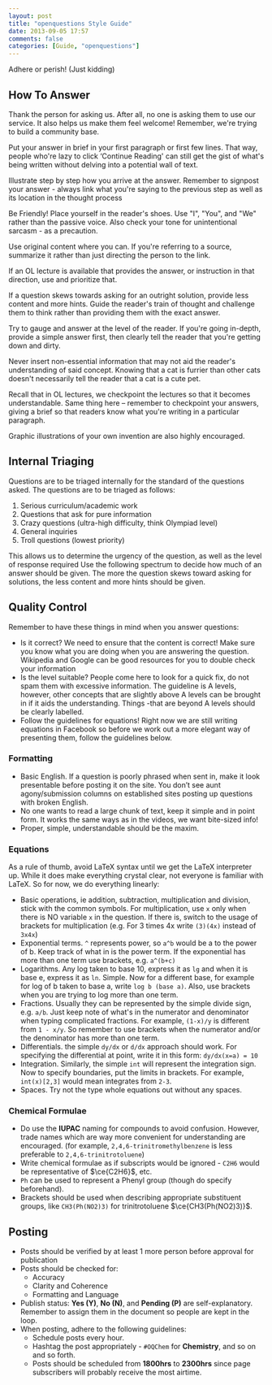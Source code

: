 ```yaml
---
layout: post
title: "openquestions Style Guide"
date: 2013-09-05 17:57
comments: false
categories: [Guide, "openquestions"]
---
```


Adhere or perish! (Just kidding)

## How To Answer
Thank the person for asking us. After all, no one is asking them to use our service. It also helps us make them feel welcome! Remember, we're trying to build a community base.

Put your answer in brief in your first paragraph or first few lines. That way, people who're lazy to click ‘Continue Reading' can still get the gist of what's being written without delving into a potential wall of text.

Illustrate step by step how you arrive at the answer. Remember to signpost your answer - always link what you're saying to the previous step as well as its location in the thought process

Be Friendly! Place yourself in the reader's shoes. Use "I", "You", and "We" rather than the passive voice. Also check your tone for unintentional sarcasm - as a precaution.

Use original content where you can. If you're referring to a source, summarize it rather than just directing the person to the link.

If an OL lecture is available that provides the answer, or instruction in that direction, use and prioritize that.

If a question skews towards asking for an outright solution, provide less content and more hints. Guide the reader's train of thought and challenge them to think rather than providing them with the exact answer.

Try to gauge and answer at the level of the reader. If you're going in-depth, provide a simple answer first, then clearly tell the reader that you're getting down and dirty.

Never insert non-essential information that may not aid the reader's understanding of said concept. Knowing that a cat is furrier than other cats doesn't necessarily tell the reader that a cat is a cute pet.

Recall that in OL lectures, we checkpoint the lectures so that it becomes understandable. Same thing here – remember to checkpoint your answers, giving a brief so that readers know what you're writing in a particular paragraph.

Graphic illustrations of your own invention are also highly encouraged.

## Internal Triaging

Questions are to be triaged internally for the standard of the questions asked. The questions are to be triaged as follows:

1. Serious curriculum/academic work
2. Questions that ask for pure information
3. Crazy questions (ultra-high difficulty, think Olympiad level)
4. General inquiries
5. Troll questions (lowest priority)

This allows us to determine the urgency of the question, as well as the level of response required Use the following spectrum to decide how much of an answer should be given. The more the question skews toward asking for solutions, the less content and more hints should be given. 

## Quality Control

Remember to have these things in mind when you answer questions:

- Is it correct? We need to ensure that the content is correct! Make sure you know what you are doing when you are answering the question. Wikipedia and Google can be good resources for you to double check your information
- Is the level suitable? People come here to look for a quick fix, do not spam them with excessive information. The guideline is A levels, however, other concepts that are slightly above A levels can be brought in if it aids the understanding. Things -that are beyond A levels should be clearly labelled.
- Follow the guidelines for equations! Right now we are still writing equations in Facebook so before we work out a more elegant way of presenting them, follow the guidelines below.

### Formatting

- Basic English. If a question is poorly phrased when sent in, make it look presentable before posting it on the site. You don’t see aunt agony/submission columns on established sites posting up questions with broken English.
- No one wants to read a large chunk of text, keep it simple and in point form. It works the same ways as in the videos, we want bite-sized info!
- Proper, simple, understandable should be the maxim.

### Equations

As a rule of thumb, avoid LaTeX syntax until we get the LaTeX interpreter up. While it does make everything crystal clear, not everyone is familiar with LaTeX. So for now, we do everything linearly:

- Basic operations, ie addition, subtraction, multiplication and division, stick with the common symbols. For multiplication, use `x` only when there is NO variable `x` in the question. If there is, switch to the usage of brackets for multiplication (e.g. For 3 times 4x write `(3)(4x)` instead of `3x4x`)
- Exponential terms. `^` represents power, so `a^b` would be a to the power of b. Keep track of what in is the power term. If the exponential  has more than one term use brackets, e.g. `a^(b+c)`
- Logarithms. Any log taken to base 10, express it as `lg` and when it is base e, express it as `ln`. Simple. Now for a different base, for example for log of b taken to base a, write `log b (base a)`. Also, use brackets when you are trying to log more than one term.
- Fractions. Usually they can be represented by the simple divide sign, e.g. `a/b`. Just keep note of what's in the numerator and denominator when typing complicated fractions. For example, `(1-x)/y` is different from `1 - x/y`. So remember to use brackets when the numerator and/or the denominator has more than one term.
- Differentials. the simple `dy/dx` or `d/dx` approach should work. For specifying the differential at point, write it in this form: `dy/dx(x=a) = 10`
- Integration. Similarly, the simple `int` will represent the integration sign. Now to specify boundaries, put the limits in brackets. For example, `int(x)[2,3]` would mean integrates from `2-3`.
- Spaces. Try not the type whole equations out without any spaces.

### Chemical Formulae

- Do use the **IUPAC** naming for compounds to avoid confusion. However, trade names which are way more convenient for understanding are encouraged. (for example, `2,4,6-trinitromethylbenzene` is less preferable to `2,4,6-trinitrotoluene`)
- Write chemical formulae as if subscripts would be ignored - `C2H6` would be representative of $\ce{C2H6}$, etc.
- `Ph` can be used to represent a Phenyl group (though do specify beforehand).
- Brackets should be used when describing appropriate substituent groups, like `CH3(Ph(NO2)3)` for trinitrotoluene $\ce{CH3(Ph(NO2)3)}$.

## Posting
- Posts should be verified by at least 1 more person before approval for publication
- Posts should be checked for:
	- Accuracy
	- Clarity and Coherence
	- Formatting and Language
- Publish status: **Yes (Y)**, **No (N)**, and **Pending (P)** are self-explanatory. Remember to assign them in the document so people are kept in the loop.
- When posting, adhere to the following guidelines:
	- Schedule posts every hour.
	- Hashtag the post appropriately - `#OQChem` for **Chemistry**, and so on and so forth.
	- Posts should be scheduled from **1800hrs** to **2300hrs** since page subscribers will probably receive the most airtime.
